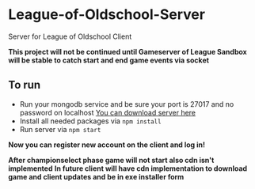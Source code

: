 # League-of-Oldschool-Server
Server for League of Oldschool Client

**This project will not be continued until Gameserver of League Sandbox will be stable to catch start and end game events via socket**

## To run
- Run your mongodb service and be sure your port is 27017 and no password on localhost [You can download server here](https://www.mongodb.com/download-center?jmp=nav#community)
- Install all needed packages via `npm install`
- Run server via `npm start`

**Now you can register new account on the client and log in!**

**After championselect phase game will not start also cdn isn't implemented**
**In future client will have cdn implementation to download game and client updates and be in exe installer form**
